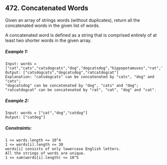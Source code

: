 ﻿## 472. Concatenated Words

Given an array of strings words (without duplicates), return all the concatenated words in the given list of words.

A concatenated word is defined as a string that is comprised entirely of at least two shorter words in the given array.

##### Example 1:

    Input: words = ["cat","cats","catsdogcats","dog","dogcatsdog","hippopotamuses","rat","ratcatdogcat"]
    Output: ["catsdogcats","dogcatsdog","ratcatdogcat"]
    Explanation: "catsdogcats" can be concatenated by "cats", "dog" and "cats";
    "dogcatsdog" can be concatenated by "dog", "cats" and "dog";
    "ratcatdogcat" can be concatenated by "rat", "cat", "dog" and "cat".

##### Example 2:

    Input: words = ["cat","dog","catdog"]
    Output: ["catdog"]

##### Constraints:

    1 <= words.length <= 10^4
    1 <= words[i].length <= 30
    words[i] consists of only lowercase English letters.
    All the strings of words are unique.
    1 <= sum(words[i].length) <= 10^5